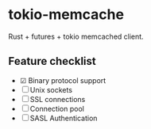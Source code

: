 # tokio-memcache

Rust + futures + tokio memcached client.

## Feature checklist


 * ☑ Binary protocol support
 * ☐ Unix sockets
 * ☐ SSL connections
 * ☐ Connection pool
 * ☐ SASL Authentication
